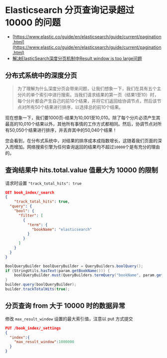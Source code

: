 # Elasticsearch 分页查询记录超过 10000 的问题

- [https://www.elastic.co/guide/en/elasticsearch/guide/current/pagination.html](https://www.elastic.co/guide/en/elasticsearch/guide/current/pagination.html)
- [解决ElasticSearch深度分页机制中Result window is too large问题](https://blog.csdn.net/lisongjia123/article/details/79041402)

## 分布式系统中的深度分页

> 为了理解为什么深度分页会带来问题，让我们想象一下，我们在具有五个主分片的单个索引中进行搜索。当我们请求结果的第一页（结果1至10）时，每个分片都会产生自己的前10个结果，并将它们返回给协调节点，然后该节点对所有50个结果进行排序，以选择总的前10个结果。

现在想象一下，我们要1000页-结果为10,001至10,010。除了每个分片必须产生其最高的10,010个结果以外，其他所有事情的工作方式都相同。然后，协调节点对所有50,050个结果进行排序，并丢弃其中的50,040个结果！

您会看到，在分布式系统中，对结果的排序成本成指数增长，这随着我们页面的深入而增加。网络搜索引擎为任何查询返回的结果均不超过`10000`个是有充分的理由的。

## 查询结果中 hits.total.value 值最大为 10000 的限制

请求时设置 `"track_total_hits": true`

```json
GET book_index/_search
{
    "track_total_hits": true,
  "query": {
    "bool": {
      "filter": [
        {
          "term": {
            "bookName": "elasticsearch"
          }
        }
      ]
    }
  }
}
```

```java
BoolQueryBuilder boolQueryBuilder = QueryBuilders.boolQuery();
if (StringUtils.hasText(param.getBookName())) {
    boolQueryBuilder.must(QueryBuilders.termQuery("bookName", param.getBookName()));
}
builder.query(boolQueryBuilder);
builder.trackTotalHits(true);
```

## 分页查询 from 大于 10000 时的数据异常

修改 `max_result_window` 设置的最大索引值，注意以 put 方式提交

```json
PUT /book_index/_settings
{
  "index":{
    "max_result_window":1000000
  }
}
```

